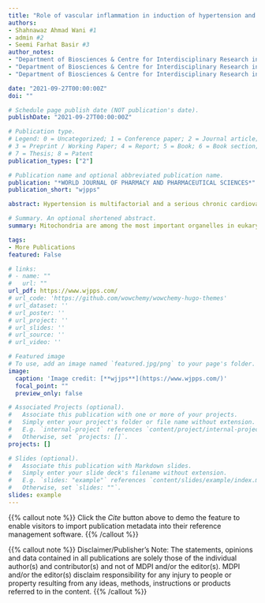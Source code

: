 ```yaml
---
title: "Role of vascular inflammation in induction of hypertension and therapeutic role of plant-derived terpenes"
authors:
- Shahnawaz Ahmad Wani #1
- admin #2
- Seemi Farhat Basir #3
author_notes:
- "Department of Biosciences & Centre for Interdisciplinary Research in Basic Sciences, Jamia Millia Islamia, New Delhi 110025, India" #1
- "Department of Biosciences & Centre for Interdisciplinary Research in Basic Sciences, Jamia Millia Islamia, New Delhi 110025, India" #2
- "Department of Biosciences & Centre for Interdisciplinary Research in Basic Sciences, Jamia Millia Islamia, New Delhi 110025, India" #3

date: "2021-09-27T00:00:00Z"
doi: ""

# Schedule page publish date (NOT publication's date).
publishDate: "2021-09-27T00:00:00Z"

# Publication type.
# Legend: 0 = Uncategorized; 1 = Conference paper; 2 = Journal article;
# 3 = Preprint / Working Paper; 4 = Report; 5 = Book; 6 = Book section;
# 7 = Thesis; 8 = Patent
publication_types: ["2"]

# Publication name and optional abbreviated publication name.
publication: "*WORLD JOURNAL OF PHARMACY AND PHARMACEUTICAL SCIENCES*"
publication_short: "wjpps"

abstract: Hypertension is multifactorial and a serious chronic cardiovascularcondition which affects the majority of population all over the world.Inflammation is a protective mechanism in response to infection orinjury to the cells and maintains homeostasis within the body.However, sustained robust inflammation can cause vasoconstriction,provoking hypertension. The aetiology of high blood pressure iscomplex, and its exact mechanism is still yet to be discovered.However, we have tried to propose a general outlook of howinflammation induces hypertension. During injury, the innate immunesystem gets activated and releases pro-hypertensive cytokines andTNF-α. On further stimulation, it leads to the activation of adaptive immune response andreleases pro-inflammatory mediators resulting into low-grade inflammation leading towardsincreased blood pressure and damage to end-organs. The immune mediated forms ofhypertension can provide a hypothesis that may explain how an immune response that istriggered by the central nervous system would cause hypertension. Angiotensin-II, amodulator of blood pressure, can access CNS via circumventricular organs to activatecirculating T-cells during vascular inflammation. ROS mediated generation of inflammatoryresponse is also a major contributor to hypertension. Terpenes are plant derived secondarymetabolites that have shown their role in many biological processes such as plant growth,development, reproduction and defence. They are considered as a potent therapeutic agentagainst hypertension due to their vasorelaxant and anti-inflammatory properties.

# Summary. An optional shortened abstract.
summary: Mitochondria are among the most important organelles in eukaryotic cells and have a distinctive structure composed of lipid-bilayer membranes [1]. A mitochondrion has a unique structure comprising four parts the outer mitochondrial membrane (OMM), the inter-membranous space (IMS), the inner mitochondrial membrane (IMM), and the matrix, with each part performing a specific role. The permeability of mitochondrial lipid membranes differs; the outer membrane is permeable to a broad range of small molecules, but the inner membrane is selective [2]. The passage of molecules through the IMM is controlled by a variety of specialized channel proteins [3]. 

tags:
- More Publications
featured: False

# links:
# - name: ""
#   url: ""
url_pdf: https://www.wjpps.com/
# url_code: 'https://github.com/wowchemy/wowchemy-hugo-themes'
# url_dataset: ''
# url_poster: ''
# url_project: ''
# url_slides: ''
# url_source: ''
# url_video: ''

# Featured image
# To use, add an image named `featured.jpg/png` to your page's folder. 
image:
  caption: 'Image credit: [**wjjps**](https://www.wjpps.com/)'
  focal_point: ""
  preview_only: false

# Associated Projects (optional).
#   Associate this publication with one or more of your projects.
#   Simply enter your project's folder or file name without extension.
#   E.g. `internal-project` references `content/project/internal-project/index.md`.
#   Otherwise, set `projects: []`.
projects: []

# Slides (optional).
#   Associate this publication with Markdown slides.
#   Simply enter your slide deck's filename without extension.
#   E.g. `slides: "example"` references `content/slides/example/index.md`.
#   Otherwise, set `slides: ""`.
slides: example
---
```


{{% callout note %}}
Click the *Cite* button above to demo the feature to enable visitors to import publication metadata into their reference management software.
{{% /callout %}}

{{% callout note %}}
Disclaimer/Publisher’s Note: The statements, opinions and data contained in all publications are solely those of the individual author(s) and contributor(s) and not of MDPI and/or the editor(s). MDPI and/or the editor(s) disclaim responsibility for any injury to people or property resulting from any ideas, methods, instructions or products referred to in the content.
{{% /callout %}}

